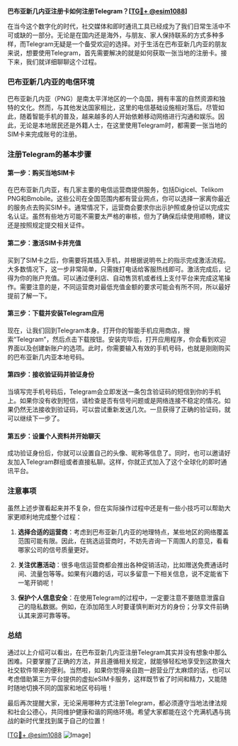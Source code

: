 **巴布亚新几内亚注册卡如何注册Telegram？[[TG💪+ @esim1088](https://t.me/s/esim1088)]**

在当今这个数字化的时代，社交媒体和即时通讯工具已经成为了我们日常生活中不可或缺的一部分。无论是在国内还是海外，与朋友、家人保持联系的方式多种多样，而Telegram无疑是一个备受欢迎的选择。对于生活在巴布亚新几内亚的朋友来说，想要使用Telegram，首先需要解决的就是如何获取一张当地的注册卡。接下来，我们就详细聊聊这个过程。

### 巴布亚新几内亚的电信环境

巴布亚新几内亚（PNG）是南太平洋地区的一个岛国，拥有丰富的自然资源和独特的文化。然而，与其他发达国家相比，这里的电信基础设施相对落后。尽管如此，随着智能手机的普及，越来越多的人开始依赖移动网络进行沟通和娱乐。因此，无论是本地居民还是外籍人士，在这里使用Telegram时，都需要一张当地的SIM卡来完成账号的注册。

### 注册Telegram的基本步骤

#### 第一步：购买当地SIM卡

在巴布亚新几内亚，有几家主要的电信运营商提供服务，包括Digicel、Telikom PNG和Bmobile。这些公司在全国范围内都有营业网点，你可以选择一家离你最近的服务点去购买SIM卡。通常情况下，运营商会要求你出示护照或身份证以完成实名认证。虽然有些地方可能不需要太严格的审核，但为了确保后续使用顺畅，建议还是按照规定提交相关证件。

#### 第二步：激活SIM卡并充值

买到了SIM卡之后，你需要将其插入手机，并根据说明书上的指示完成激活流程。大多数情况下，这一步非常简单，只需拨打电话给客服热线即可。激活完成后，记得为你的账户充值。可以通过便利店、自动售货机或者线上支付平台来完成这笔操作。需要注意的是，不同运营商对最低充值金额的要求可能会有所不同，所以最好提前了解一下。

#### 第三步：下载并安装Telegram应用

现在，让我们回到Telegram本身。打开你的智能手机应用商店，搜索“Telegram”，然后点击下载按钮。安装完毕后，打开应用程序，你会看到欢迎界面以及创建新账户的选项。此时，你需要输入有效的手机号码，也就是刚刚购买的巴布亚新几内亚本地号码。

#### 第四步：接收验证码并验证身份

当填写完手机号码后，Telegram会立即发送一条包含验证码的短信到你的手机上。如果你没有收到短信，请检查是否有信号问题或是网络连接不稳定的情况。如果仍然无法接收到验证码，可以尝试重新发送几次。一旦获得了正确的验证码，就可以继续下一步了。

#### 第五步：设置个人资料并开始聊天

成功验证身份后，你就可以设置自己的头像、昵称等信息了。同时，也可以邀请好友加入Telegram群组或者直接私聊。这样，你就正式加入了这个全球化的即时通讯平台。

### 注意事项

虽然上述步骤看起来并不复杂，但在实际操作过程中还是有一些小技巧可以帮助大家更顺利地完成整个过程：

1. **选择合适的运营商**：考虑到巴布亚新几内亚的地理特点，某些地区的网络覆盖范围可能有限。因此，在挑选运营商时，不妨先咨询一下周围人的意见，看看哪家公司的信号质量更好。
   
2. **关注优惠活动**：很多电信运营商都会推出各种促销活动，比如赠送免费通话时间、流量包等等。如果有兴趣的话，可以多留意一下相关信息，说不定能省下一笔开销呢！

3. **保护个人信息安全**：在使用Telegram的过程中，一定要注意不要随意泄露自己的隐私数据。例如，在添加陌生人时要谨慎判断对方的身份；分享文件前确认其来源可靠等等。

### 总结

通过以上介绍可以看出，在巴布亚新几内亚注册Telegram其实并没有想象中那么困难。只要掌握了正确的方法，并且遵循相关规定，就能够轻松地享受到这款强大社交软件带来的便利。当然啦，如果你觉得亲自跑一趟营业厅太麻烦的话，也可以考虑借助第三方平台提供的虚拟eSIM卡服务，这样既节省了时间和精力，又能随时随地切换不同的国家和地区号码哦！

最后再次提醒大家，无论采用哪种方式注册Telegram，都必须遵守当地法律法规和社会公德心，共同维护健康和谐的网络环境。希望大家都能在这个充满机遇与挑战的新时代里找到属于自己的位置！

[[TG💪+ @esim1088](https://t.me/s/esim1088) ![Image](https://i.postimg.cc/4NQfJmqS/Snipaste-2025-05-13-00-14-12.png)]
